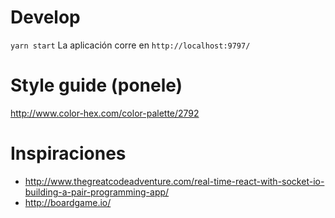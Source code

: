 # Develop
`yarn start`
La aplicación corre en `http://localhost:9797/`

# Style guide (ponele)
http://www.color-hex.com/color-palette/2792

# Inspiraciones
- http://www.thegreatcodeadventure.com/real-time-react-with-socket-io-building-a-pair-programming-app/
- http://boardgame.io/